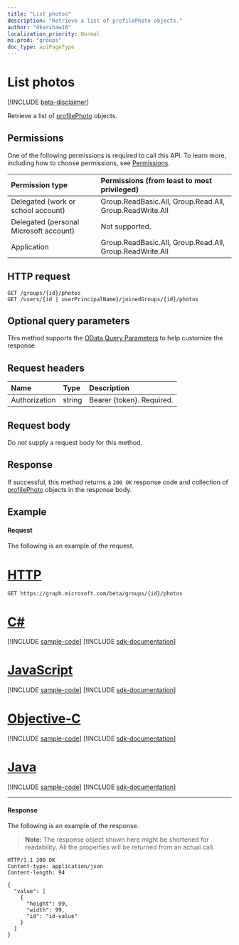 ```yaml
---
title: "List photos"
description: "Retrieve a list of profilePhoto objects."
author: "dkershaw10"
localization_priority: Normal
ms.prod: "groups"
doc_type: apiPageType
---
```


# List photos

[!INCLUDE [beta-disclaimer](../../includes/beta-disclaimer.md)]

Retrieve a list of [profilePhoto](../resources/profilephoto.md) objects.

## Permissions
One of the following permissions is required to call this API. To learn more, including how to choose permissions, see [Permissions](/graph/permissions-reference).

|Permission type      | Permissions (from least to most privileged)              |
|:--------------------|:---------------------------------------------------------|
|Delegated (work or school account) | Group.ReadBasic.All, Group.Read.All, Group.ReadWrite.All    |
|Delegated (personal Microsoft account) | Not supported.    |
|Application | Group.ReadBasic.All, Group.Read.All, Group.ReadWrite.All |

## HTTP request
<!-- { "blockType": "ignored" } -->
```http
GET /groups/{id}/photos
GET /users/{id | userPrincipalName}/joinedGroups/{id}/photos
```

## Optional query parameters
This method supports the [OData Query Parameters](/graph/query-parameters) to help customize the response.

## Request headers
| Name       | Type | Description|
|:-----------|:------|:----------|
| Authorization  | string  | Bearer {token}. Required. |

## Request body
Do not supply a request body for this method.

## Response
If successful, this method returns a `200 OK` response code and collection of [profilePhoto](../resources/profilephoto.md) objects in the response body.

## Example
#### Request
The following is an example of the request.

# [HTTP](#tab/http)
<!-- {
  "blockType": "request",
  "name": "get_photos"
}-->
```http
GET https://graph.microsoft.com/beta/groups/{id}/photos
```
# [C#](#tab/csharp)
[!INCLUDE [sample-code](../includes/snippets/csharp/get-photos-csharp-snippets.md)]
[!INCLUDE [sdk-documentation](../includes/snippets/snippets-sdk-documentation-link.md)]

# [JavaScript](#tab/javascript)
[!INCLUDE [sample-code](../includes/snippets/javascript/get-photos-javascript-snippets.md)]
[!INCLUDE [sdk-documentation](../includes/snippets/snippets-sdk-documentation-link.md)]

# [Objective-C](#tab/objc)
[!INCLUDE [sample-code](../includes/snippets/objc/get-photos-objc-snippets.md)]
[!INCLUDE [sdk-documentation](../includes/snippets/snippets-sdk-documentation-link.md)]

# [Java](#tab/java)
[!INCLUDE [sample-code](../includes/snippets/java/get-photos-java-snippets.md)]
[!INCLUDE [sdk-documentation](../includes/snippets/snippets-sdk-documentation-link.md)]

---


#### Response
The following is an example of the response.
>**Note:** The response object shown here might be shortened for readability. All the properties will be returned from an actual call.
<!-- {
  "blockType": "response",
  "truncated": true,
  "@odata.type": "microsoft.graph.profilePhoto",
  "isCollection": true
} -->
```http
HTTP/1.1 200 OK
Content-type: application/json
Content-length: 94

{
  "value": [
    {
      "height": 99,
      "width": 99,
      "id": "id-value"
    }
  ]
}
```

<!-- uuid: 8fcb5dbc-d5aa-4681-8e31-b001d5168d79
2015-10-25 14:57:30 UTC -->
<!--
{
  "type": "#page.annotation",
  "description": "List photos",
  "keywords": "",
  "section": "documentation",
  "tocPath": "",
  "suppressions": [
  ]
}
-->
